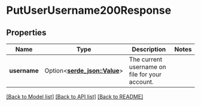 # PutUserUsername200Response

## Properties

Name | Type | Description | Notes
------------ | ------------- | ------------- | -------------
**username** | Option<[**serde_json::Value**](.md)> | The current username on file for your account. | 

[[Back to Model list]](../README.md#documentation-for-models) [[Back to API list]](../README.md#documentation-for-api-endpoints) [[Back to README]](../README.md)


